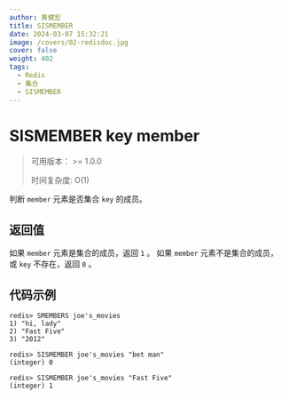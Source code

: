 ```yaml
---
author: 黄健宏
title: SISMEMBER
date: 2024-03-07 15:32:21
image: /covers/02-redisdoc.jpg
cover: false
weight: 402
tags:
  - Redis
  - 集合
  - SISMEMBER
---
```


# SISMEMBER key member

> 可用版本： >= 1.0.0
> 
> 时间复杂度: O(1)

判断 `member` 元素是否集合 `key` 的成员。

## 返回值

如果 `member` 元素是集合的成员，返回 `1` 。 如果 `member` 元素不是集合的成员，或 `key` 不存在，返回 `0` 。

## 代码示例

```shell
redis> SMEMBERS joe's_movies
1) "hi, lady"
2) "Fast Five"
3) "2012"

redis> SISMEMBER joe's_movies "bet man"
(integer) 0

redis> SISMEMBER joe's_movies "Fast Five"
(integer) 1
```